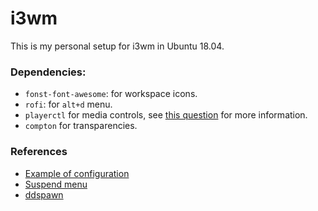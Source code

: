 # i3wm

This is my personal setup for i3wm in Ubuntu 18.04.

### Dependencies:

- `fonst-font-awesome`: for workspace icons.
- `rofi`: for `alt+d` menu.
- `playerctl` for media controls, see [this question](https://askubuntu.com/questions/1080671/how-can-i-install-playerctl) for more information.
- `compton` for transparencies.

### References

- [Example of configuration](https://github.com/addy-dclxvi/i3-starterpack/tree/8f18c0dc22bd0fb48eb9f5b9b7812627552a2107)
- [Suspend menu](https://faq.i3wm.org/question/239/how-do-i-suspendlockscreen-and-logout/)
- [ddspawn](https://github.com/LukeSmithxyz/voidrice/blob/master/.local/bin/i3cmds/ddspawn)
